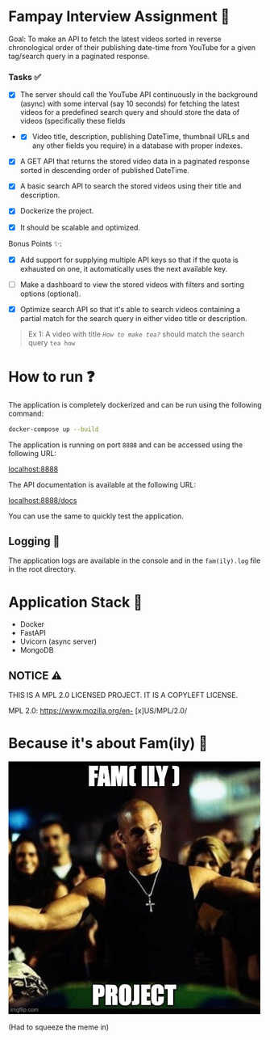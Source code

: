# Fampay Interview Assignment 🌋
Goal: To make an API to fetch the latest videos sorted in reverse chronological order of their publishing date-time from YouTube for a given tag/search query in a paginated response.

### Tasks ✅

- [x] The server should call the YouTube API continuously in the background (async) with some interval (say 10 seconds) for fetching the latest videos for a predefined search query and should store the data of videos (specifically these fields 
- - [x] Video title, description, publishing DateTime, thumbnail URLs and any other fields you require) in a database with proper indexes.

- [x] A GET API that returns the stored video data in a paginated response sorted in descending order of published DateTime.

- [x] A basic search API to search the stored videos using their title and description.

- [x] Dockerize the project.

- [x] It should be scalable and optimized.

Bonus Points ✨:

- [x] Add support for supplying multiple API keys so that if the quota is exhausted on one, it automatically uses the next available key.

- [ ] Make a dashboard to view the stored videos with filters and sorting options (optional).

- [x] Optimize search API so that it's able to search videos containing a partial match for the search query in either video title or description.

> Ex 1: A video with title *`How to make tea?`* should match the search query `tea how`

# How to run ❓

The application is completely dockerized and can be run using the following command:

```bash
docker-compose up --build
```

The application is running on port `8888` and can be accessed using the following URL:

[localhost:8888](localhost:8888)

The API documentation is available at the following URL:

[localhost:8888/docs](localhost:8888/docs)

You can use the same to quickly test the application.

## Logging 📝

The application logs are available in the console and in the
`fam(ily).log` file in the root directory.

# Application Stack 🏡

- Docker
- FastAPI
- Uvicorn (async server)
- MongoDB
## NOTICE ⚠️
THIS IS A MPL 2.0 LICENSED PROJECT. IT IS A COPYLEFT LICENSE.

MPL 2.0: https://www.mozilla.org/en- [x]US/MPL/2.0/

# Because it's about Fam(ily) 🤗

![](meme.jpg)

(Had to squeeze the meme in)
